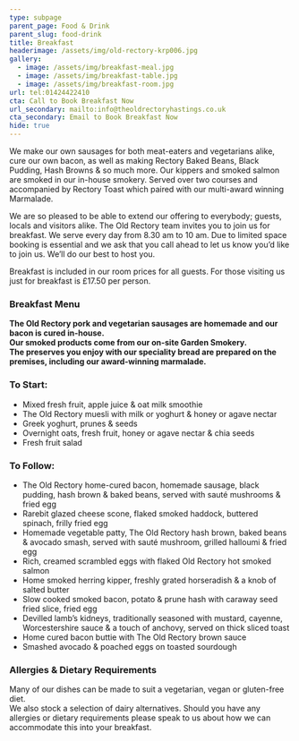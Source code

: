 ```yaml
---
type: subpage
parent_page: Food & Drink
parent_slug: food-drink
title: Breakfast
headerimage: /assets/img/old-rectory-krp006.jpg
gallery:
  - image: /assets/img/breakfast-meal.jpg
  - image: /assets/img/breakfast-table.jpg
  - image: /assets/img/breakfast-room.jpg
url: tel:01424422410
cta: Call to Book Breakfast Now
url_secondary: mailto:info@theoldrectoryhastings.co.uk
cta_secondary: Email to Book Breakfast Now
hide: true
---
```

We make our own sausages for both meat-eaters and vegetarians alike, cure our own bacon, as well as making Rectory Baked Beans, Black Pudding, Hash Browns & so much more. Our kippers and smoked salmon are smoked in our in-house smokery. Served over two courses and accompanied by Rectory Toast which paired with our multi-award winning Marmalade. 

We are so pleased to be able to extend our offering to everybody; guests, locals and visitors alike. The Old Rectory team invites you to join us for breakfast. We serve every day from 8.30 am to 10 am. Due to limited space booking is essential and we ask that you call ahead to let us know you’d like to join us. We’ll do our best to host you. 

Breakfast is included in our room prices for all guests. For those visiting us just for breakfast is £17.50 per person.


### Breakfast Menu

**The Old Rectory pork and vegetarian sausages are homemade and our bacon is cured in-house.**  
**Our smoked products come from our on-site Garden Smokery.**  
**The preserves you enjoy with our speciality bread are prepared on the premises, including our award-winning marmalade.**

### To Start:

- Mixed fresh fruit, apple juice & oat milk smoothie  
- The Old Rectory muesli with milk or yoghurt & honey or agave nectar  
- Greek yoghurt, prunes & seeds  
- Overnight oats, fresh fruit, honey or agave nectar & chia seeds  
- Fresh fruit salad

### To Follow:

- The Old Rectory home-cured bacon, homemade sausage, black pudding, hash brown & baked beans, served with sauté mushrooms & fried egg  
- Rarebit glazed cheese scone, flaked smoked haddock, buttered spinach, frilly fried egg  
- Homemade vegetable patty, The Old Rectory hash brown, baked beans & avocado smash, served with sauté mushroom, grilled halloumi & fried egg  
- Rich, creamed scrambled eggs with flaked Old Rectory hot smoked salmon  
- Home smoked herring kipper, freshly grated horseradish & a knob of salted butter  
- Slow cooked smoked bacon, potato & prune hash with caraway seed fried slice, fried egg  
- Devilled lamb’s kidneys, traditionally seasoned with mustard, cayenne, Worcestershire sauce & a touch of anchovy, served on thick sliced toast  
- Home cured bacon buttie with The Old Rectory brown sauce  
- Smashed avocado & poached eggs on toasted sourdough

### Allergies & Dietary Requirements

Many of our dishes can be made to suit a vegetarian, vegan or gluten-free diet.  
We also stock a selection of dairy alternatives. Should you have any allergies or dietary requirements please speak to us about how we can accommodate this into your breakfast.

